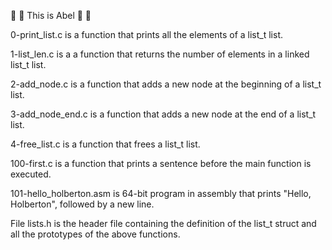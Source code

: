 :wave: :wave: This is Abel :wave: :wave:

 0-print_list.c is a function that prints all the elements of a list_t list.

 1-list_len.c is a a function that returns the number of elements in a linked list_t list.

 2-add_node.c is a function that adds a new node at the beginning of a list_t list.

 3-add_node_end.c is a function that adds a new node at the end of a list_t list.

 4-free_list.c is a function that frees a list_t list.

 100-first.c is a function that prints a sentence before the main function is executed.

 101-hello_holberton.asm is 64-bit program in assembly that prints "Hello, Holberton", followed by a new line.

File lists.h is the header file containing the definition of the list_t struct and all the prototypes of the above functions.